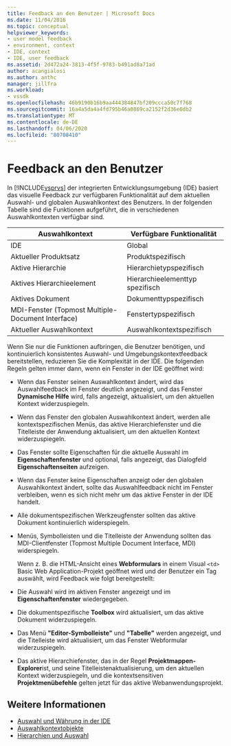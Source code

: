 ```yaml
---
title: Feedback an den Benutzer | Microsoft Docs
ms.date: 11/04/2016
ms.topic: conceptual
helpviewer_keywords:
- user model feedback
- environment, context
- IDE, context
- IDE, user feedback
ms.assetid: 2d472a24-3813-4f5f-9783-b491ad8a71ad
author: acangialosi
ms.author: anthc
manager: jillfra
ms.workload:
- vssdk
ms.openlocfilehash: 46b9190b16b9aa444384847bf209ccca50c7f768
ms.sourcegitcommit: 16a4a5da4a4fd795b46a0869ca2152f2d36e6db2
ms.translationtype: MT
ms.contentlocale: de-DE
ms.lasthandoff: 04/06/2020
ms.locfileid: "80708410"
---
```

# <a name="feedback-to-the-user"></a>Feedback an den Benutzer
In [!INCLUDE[vsprvs](../../code-quality/includes/vsprvs_md.md)] der integrierten Entwicklungsumgebung (IDE) basiert das visuelle Feedback zur verfügbaren Funktionalität auf dem aktuellen Auswahl- und globalen Auswahlkontext des Benutzers. In der folgenden Tabelle sind die Funktionen aufgeführt, die in verschiedenen Auswahlkontexten verfügbar sind.

|Auswahlkontext|Verfügbare Funktionalität|
|-----------------------|-----------------------------|
|IDE|Global|
|Aktueller Produktsatz|Produktspezifisch|
|Aktive Hierarchie|Hierarchietypspezifisch|
|Aktives Hierarchieelement|Hierarchieelementtyp spezifisch|
|Aktives Dokument|Dokumenttypspezifisch|
|MDI-Fenster (Topmost Multiple-Document Interface)|Fenstertypspezifisch|
|Aktueller Auswahlkontext|Auswahlkontextspezifisch|

 Wenn Sie nur die Funktionen aufbringen, die Benutzer benötigen, und kontinuierlich konsistentes Auswahl- und Umgebungskontextfeedback bereitstellen, reduzieren Sie die Komplexität in der IDE. Die folgenden Regeln gelten immer dann, wenn ein Fenster in der IDE geöffnet wird:

- Wenn das Fenster seinen Auswahlkontext ändert, wird das Auswahlfeedback im Fenster deutlich angezeigt, und das Fenster **Dynamische Hilfe** wird, falls angezeigt, aktualisiert, um den aktuellen Kontext widerzuspiegeln.

- Wenn das Fenster den globalen Auswahlkontext ändert, werden alle kontextspezifischen Menüs, das aktive Hierarchiefenster und die Titelleiste der Anwendung aktualisiert, um den aktuellen Kontext widerzuspiegeln.

- Das Fenster sollte Eigenschaften für die aktuelle Auswahl im **Eigenschaftenfenster** und optional, falls angezeigt, das Dialogfeld **Eigenschaftenseiten** aufzeigen.

- Wenn das Fenster keine Eigenschaften anzeigt oder den globalen Auswahlkontext ändert, sollte das Auswahlfeedback nicht im Fenster verbleiben, wenn es sich nicht mehr um das aktive Fenster in der IDE handelt.

- Alle dokumentspezifischen Werkzeugfenster sollten das aktive Dokument kontinuierlich widerspiegeln.

- Menüs, Symbolleisten und die Titelleiste der Anwendung sollten das MDI-Clientfenster (Topmost Multiple Document Interface, MDI) widerspiegeln.

  Wenn z. B. die HTML-Ansicht eines **Webformulars** in einem Visual `<td>` Basic Web Application-Projekt geöffnet wird und der Benutzer ein Tag auswählt, wird Feedback wie folgt bereitgestellt:

- Die Auswahl wird im aktiven Fenster angezeigt und im **Eigenschaftenfenster** wiedergegeben.

- Die dokumentspezifische **Toolbox** wird aktualisiert, um das aktive Dokument widerzuspiegeln.

- Das Menü **"Editor-Symbolleiste"** und **"Tabelle"** werden angezeigt, und die Titelleiste wird aktualisiert, um das Fenster Webformular widerzuspiegeln.

- Das aktive Hierarchiefenster, das in der Regel **Projektmappen-Explorer**ist, und seine Titelleistenaktualisierung, um den aktuellen Kontext widerzuspiegeln, und die kontextsensitiven **Projektmenübefehle** gelten jetzt für das aktive Webanwendungsprojekt.

## <a name="see-also"></a>Weitere Informationen
- [Auswahl und Währung in der IDE](../../extensibility/internals/selection-and-currency-in-the-ide.md)
- [Auswahlkontextobjekte](../../extensibility/internals/selection-context-objects.md)
- [Hierarchien und Auswahl](../../extensibility/internals/hierarchies-and-selection.md)
